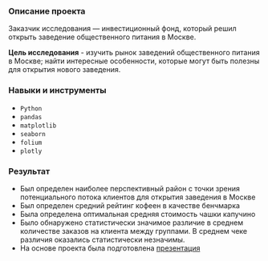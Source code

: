 ### Описание проекта

Заказчик исследования — инвестиционный фонд, который решил открыть заведение общественного питания в Москве. 

**Цель исследования** - изучить рынок заведений общественного питания в Москве; найти интересные особенности, которые могут быть полезны для открытия нового заведения.

### Навыки и инструменты

- `Python`
- `pandas`
- `matplotlib`
- `seaborn`
- `folium`
- `plotly`

### Результат

- Был определен наиболее перспективный район с точки зрения потенциального потока клиентов для открытия заведения в Москве
- Был определен средний рейтинг кофеен в качестве бенчмарка
- Была определена оптимальная средняя стоимость чашки капучино
- Было обнаружено статистически значимое различие в среднем количестве заказов на клиента между группами. В среднем чеке различия оказались статистически незначимы.
- На основе проекта была подготовлена [презентация](https://drive.google.com/file/d/1BcswU3D9g3ruhCcnOtGMZtJXleKVSqQf/view)
